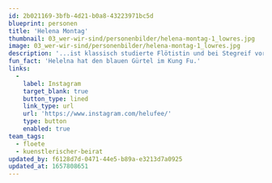 ```yaml
---
id: 2b021169-3bfb-4d21-b0a8-43223971bc5d
blueprint: personen
title: 'Helena Montag'
thumbnail: 03_wer-wir-sind/personenbilder/helena-montag-1_lowres.jpg
image: 03_wer-wir-sind/personenbilder/helena-montag-1_lowres.jpg
description: '...ist klassisch studierte Flötistin und bei Stegreif vor allem als solche, aber auch im Künstlerischen Beirat tätig. Mit Beginn des Studiums wuchs auch ihr Interesse für andere Musik- und Kunstformen und so studierte sie Gesang und Traversflöte im Nebenfach und spielt in diversen Ensembles von Barock, über Jazz und improvisierte Musik bis ins klassische Opernorchester.'
fun_fact: 'Helelna hat den blauen Gürtel im Kung Fu.'
links:
  -
    label: Instagram
    target_blank: true
    button_type: lined
    link_type: url
    url: 'https://www.instagram.com/helufee/'
    type: button
    enabled: true
team_tags:
  - floete
  - kuenstlerischer-beirat
updated_by: f6128d7d-0471-44e5-b89a-e3213d7a0925
updated_at: 1657808651
---
```

